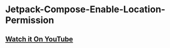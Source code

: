 # Jetpack-Compose-Enable-Location-Permission

## [Watch it On YouTube](https://youtu.be/j42Z6FLFnL0)
